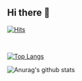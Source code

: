 ## Hi there 👋
[![Hits](https://hits.seeyoufarm.com/api/count/incr/badge.svg?url=https%3A%2F%2Fgithub.com%2FJJine&count_bg=%2379C83D&title_bg=%23555555&title=hits&edge_flat=false)](https://hits.seeyoufarm.com)

<br>

[![Top Langs](https://github-readme-stats.vercel.app/api/top-langs/?username=jjine)](https://github.com/anuraghazra/github-readme-stats)

![Anurag's github stats](https://github-readme-stats.vercel.app/api?username=jjine&show_icons=true&theme=buefy)
